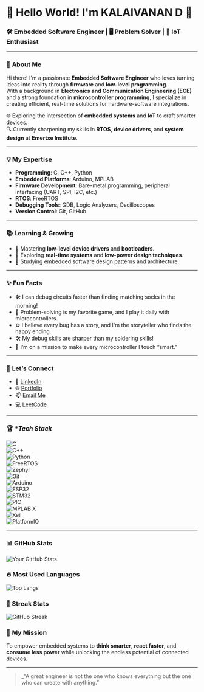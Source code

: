 # 👋 Hello World! I'm KALAIVANAN D 🚀  
### 🛠 Embedded Software Engineer | 🖥️ Problem Solver | 📡 IoT Enthusiast  

---

### 🌟 **About Me**
Hi there! I'm a passionate **Embedded Software Engineer** who loves turning ideas into reality through **firmware** and **low-level programming**.  
With a background in **Electronics and Communication Engineering (ECE)** and a strong foundation in **microcontroller programming**, I specialize in creating efficient, real-time solutions for hardware-software integrations.  

🌐 Exploring the intersection of **embedded systems** and **IoT** to craft smarter devices.  
🔍 Currently sharpening my skills in **RTOS**, **device drivers**, and **system design** at **Emertxe Institute**.  

---

### 💡 **My Expertise**
- **Programming**: C, C++, Python  
- **Embedded Platforms**: Arduino, MPLAB
- **Firmware Development**: Bare-metal programming, peripheral interfacing (UART, SPI, I2C, etc.)  
- **RTOS**: FreeRTOS
- **Debugging Tools**: GDB, Logic Analyzers, Oscilloscopes  
- **Version Control**: Git, GitHub  

---

### 📚 **Learning & Growing**
- 🌟 Mastering **low-level device drivers** and **bootloaders**.  
- 🚀 Exploring **real-time systems** and **low-power design techniques**.  
- 🧠 Studying embedded software design patterns and architecture.  

---

### ✨ **Fun Facts**
- 🛠 I can debug circuits faster than finding matching socks in the morning!
- 🧩 Problem-solving is my favorite game, and I play it daily with microcontrollers.
- ⚙️ I believe every bug has a story, and I'm the storyteller who finds the happy ending.
- 🛠 My debug skills are sharper than my soldering skills!  
- 🌱 I’m on a mission to make every microcontroller I touch “smart.”  

---

### 🔗 **Let’s Connect**
- 💼 [LinkedIn](www.linkedin.com/in/kalaivanan-d-801117200)  
- 🌐 [Portfolio](https://github.com/Kalai21-creator)  
- 📫 [Email Me](mailto:kalaivanandevaraj4@gmail.com)
- 💻 [LeetCode](https://leetcode.com/u/kalai_21/)   

---

### 🏆 **Tech Stack*

![C](https://img.shields.io/badge/C-%2300599C.svg?style=flat&logo=c&logoColor=white)  
![C++](https://img.shields.io/badge/C++-%2300599C.svg?style=flat&logo=c%2B%2B&logoColor=white)  
![Python](https://img.shields.io/badge/Python-%233776AB.svg?style=flat&logo=python&logoColor=white)  
![FreeRTOS](https://img.shields.io/badge/FreeRTOS-%2300599C.svg?style=flat&logo=rtos&logoColor=white)  
![Zephyr](https://img.shields.io/badge/Zephyr-%2300599C.svg?style=flat&logo=zephyrproject&logoColor=white)  
![Git](https://img.shields.io/badge/Git-%23F05033.svg?style=flat&logo=git&logoColor=white)  
![Arduino](https://img.shields.io/badge/Arduino-%23A6E200.svg?style=flat&logo=arduino&logoColor=white)  
![ESP32](https://img.shields.io/badge/ESP32-%2300588C.svg?style=flat&logo=espressif&logoColor=white)  
![STM32](https://img.shields.io/badge/STM32-%230081CB.svg?style=flat&logo=stmicroelectronics&logoColor=white)  
![PIC](https://img.shields.io/badge/PIC-%233D4F9A.svg?style=flat&logo=microchip&logoColor=white)  
![MPLAB X](https://img.shields.io/badge/MPLAB_X-%2300A9E0.svg?style=flat&logo=microchip&logoColor=white)  
![Keil](https://img.shields.io/badge/Keil-%2300C2F7.svg?style=flat&logo=keil&logoColor=white)  
![PlatformIO](https://img.shields.io/badge/PlatformIO-%2300607D.svg?style=flat&logo=platformio&logoColor=white)

---
### 📊 GitHub Stats

![Your GitHub Stats](https://github-readme-stats.vercel.app/api?username=your-github-username&show_icons=true&theme=radical)

### 🔥 Most Used Languages

![Top Langs](https://github-readme-stats.vercel.app/api/top-langs/?username=your-github-username&layout=compact&theme=radical)

### 🚀 Streak Stats

![GitHub Streak](https://github-readme-streak-stats.herokuapp.com/?user=your-github-username&theme=radical)


### 🎯 **My Mission**
To empower embedded systems to **think smarter**, **react faster**, and **consume less power** while unlocking the endless potential of connected devices.

---

> _“A great engineer is not the one who knows everything but the one who can create with anything.”

